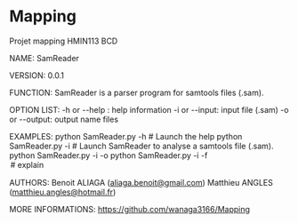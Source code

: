 # Mapping
Projet mapping HMIN113 BCD

NAME:
    SamReader

VERSION:
    0.0.1

FUNCTION:
    SamReader is a parser program for samtools files (.sam).

OPTION LIST:
    -h or --help : help information
    -i or --input: input file (.sam)
    -o or --output: output name files

EXAMPLES:
    python SamReader.py -h # Launch the help
    python SamReader.py -i <file> # Launch SamReader to analyse a samtools file (.sam).
    python SamReader.py -i <file> -o <name>
    python SamReader.py -i <file> -f <option> # explain

AUTHORS:
    Benoit ALIAGA (aliaga.benoit@gmail.com)
    Matthieu ANGLES (matthieu.angles@hotmail.fr)

MORE INFORMATIONS:
    https://github.com/wanaga3166/Mapping